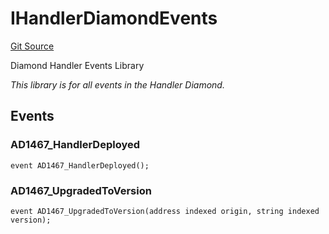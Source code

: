 # IHandlerDiamondEvents
[Git Source](https://github.com/thrackle-io/tron/blob/5b7fc1e99a9efe7cd4509a3bd8aa91769d651104/src/common/IEvents.sol)

Diamond Handler Events Library

*This library is for all events in the Handler Diamond.*


## Events
### AD1467_HandlerDeployed

```solidity
event AD1467_HandlerDeployed();
```

### AD1467_UpgradedToVersion

```solidity
event AD1467_UpgradedToVersion(address indexed origin, string indexed version);
```

